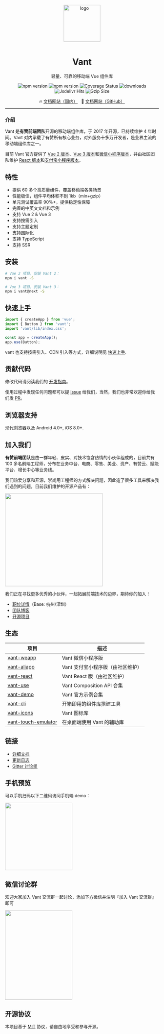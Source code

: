 <p align="center">
    <img alt="logo" src="https://img01.yzcdn.cn/vant/logo.png" width="120" style="margin-bottom: 10px;">
</p>

<h1 align="center">Vant</h1>

<p align="center">轻量、可靠的移动端 Vue 组件库</p>

<p align="center">
    <img src="https://img.shields.io/npm/v/vant.svg?style=flat-square" alt="npm version" />
    <img src="https://img.shields.io/github/workflow/status/youzan/vant/CI/dev?style=flat-square" alt="npm version" />
    <img src="https://img.shields.io/codecov/c/github/youzan/vant/dev.svg?style=flat-square&color=#4fc08d" alt="Coverage Status" />
    <img src="https://img.shields.io/npm/dm/vant.svg?style=flat-square&color=#4fc08d" alt="downloads" />
    <img src="https://img.shields.io/jsdelivr/npm/hm/vant?style=flat-square" alt="Jsdelivr Hits">
    <img src="https://img.badgesize.io/https://unpkg.com/vant/lib/vant.min.js?compression=gzip&style=flat-square&label=gzip%20size&color=#4fc08d" alt="Gzip Size" />
</p>

<p align="center">
  🔥 <a href="https://vant-contrib.gitee.io/vant">文档网站（国内）</a>
  &nbsp;
  🌈 <a href="https://youzan.github.io/vant">文档网站（GitHub）</a>
</p>

---

### 介绍

Vant 是**有赞前端团队**开源的移动端组件库，于 2017 年开源，已持续维护 4 年时间。Vant 对内承载了有赞所有核心业务，对外服务十多万开发者，是业界主流的移动端组件库之一。

目前 Vant 官方提供了 [Vue 2 版本](https://vant-contrib.gitee.io/vant)、[Vue 3 版本](https://vant-contrib.gitee.io/vant/v3)和[微信小程序版本](http://vant-contrib.gitee.io/vant-weapp)，并由社区团队维护 [React 版本](https://github.com/mxdi9i7/vant-react)和[支付宝小程序版本](https://github.com/ant-move/Vant-Aliapp)。

## 特性

- 提供 60 多个高质量组件，覆盖移动端各类场景
- 性能极佳，组件平均体积不到 1kb（min+gzip）
- 单元测试覆盖率 90%+，提供稳定性保障
- 完善的中英文文档和示例
- 支持 Vue 2 & Vue 3
- 支持按需引入
- 支持主题定制
- 支持国际化
- 支持 TypeScript
- 支持 SSR

## 安装

```bash
# Vue 2 项目，安装 Vant 2：
npm i vant -S

# Vue 3 项目，安装 Vant 3：
npm i vant@next -S
```

## 快速上手

```js
import { createApp } from 'vue';
import { Button } from 'vant';
import 'vant/lib/index.css';

const app = createApp();
app.use(Button);
```

vant 也支持按需引入、CDN 引入等方式，详细说明见 [快速上手](https://vant-contrib.gitee.io/vant#/zh-CN/quickstart).

## 贡献代码

修改代码请阅读我们的 [开发指南](https://vant-contrib.gitee.io/vant/#/zh-CN/contribution)。

使用过程中发现任何问题都可以提 [Issue](https://github.com/youzan/vant/issues) 给我们，当然，我们也非常欢迎你给我们发 [PR](https://github.com/youzan/vant/pulls)。

## 浏览器支持

现代浏览器以及 Android 4.0+, iOS 8.0+.

## 加入我们

**有赞前端团队**是由一群年轻、皮实、对技术饱含热情的小伙伴组成的，目前共有 100 多名前端工程师，分布在业务中台、电商、零售、美业、资产、有赞云、赋能平台、增长中心等业务线。

我们热爱分享和开源，崇尚用工程师的方式解决问题，因此造了很多工具来解决我们遇到的问题，目前我们维护的开源产品有：

<img src="https://img01.yzcdn.cn/public_files/2019/07/22/f4b70763c55c8710c52c667ecf192c05.jpeg" width="320" height="303">

我们正在寻找更多优秀的小伙伴，一起拓展前端技术的边界，期待你的加入！

- <a target="_blank" href="https://app.mokahr.com/apply/youzan/3750#/jobs/?keyword=%E5%89%8D%E7%AB%AF&_k=tueqds">职位详情</a>（Base: 杭州/深圳）
- <a target="_blank" href="https://tech.youzan.com/tag/front-end/">团队博客</a>
- <a target="_blank" href="https://github.com/youzan">开源项目</a>

## 生态

| 项目 | 描述 |
| --- | --- |
| [vant-weapp](https://github.com/youzan/vant-weapp) | Vant 微信小程序版 |
| [vant-aliapp](https://github.com/ant-move/Vant-Aliapp) | Vant 支付宝小程序版（由社区维护） |
| [vant-react](https://github.com/mxdi9i7/vant-react) | Vant React 版（由社区维护） |
| [vant-use](https://youzan.github.io/vant/vant-use/) | Vant Composition API 合集 |
| [vant-demo](https://github.com/youzan/vant-demo) | Vant 官方示例合集 |
| [vant-cli](https://github.com/youzan/vant/tree/dev/packages/vant-cli) | 开箱即用的组件库搭建工具 |
| [vant-icons](https://github.com/youzan/vant/tree/dev/packages/vant-icons) | Vant 图标库 |
| [vant-touch-emulator](https://github.com/youzan/vant/tree/dev/packages/vant-touch-emulator) | 在桌面端使用 Vant 的辅助库 |

## 链接

- [详细文档](https://vant-contrib.gitee.io/vant)
- [更新日志](https://vant-contrib.gitee.io/vant#/zh-CN/changelog)
- [Gitter 讨论组](https://gitter.im/vant-contrib/discuss?utm_source=share-link&utm_medium=link&utm_campaign=share-link)

## 手机预览

可以手机扫码以下二维码访问手机端 demo：

<img src="https://img01.yzcdn.cn/vant/preview_qrcode_20180528.png" width="220" height="220" >

## 微信讨论群

欢迎大家加入 Vant 交流群一起讨论，添加下方微信并注明『加入 Vant 交流群』即可

<img src="https://img01.yzcdn.cn/vant/wechat_20180606.png" width="220" height="292" >

## 开源协议

本项目基于 [MIT](https://zh.wikipedia.org/wiki/MIT%E8%A8%B1%E5%8F%AF%E8%AD%89) 协议，请自由地享受和参与开源。
